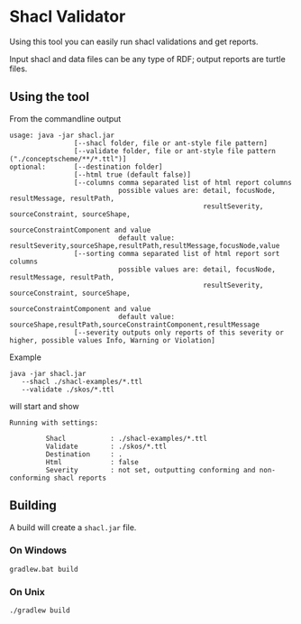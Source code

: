 # Shacl Validator

Using this tool you can easily run shacl validations and get reports.

Input shacl and data files can be any type of RDF; output reports are turtle files.

## Using the tool 

From the commandline output

```
usage: java -jar shacl.jar
                [--shacl folder, file or ant-style file pattern] 
                [--validate folder, file or ant-style file pattern ("./conceptscheme/**/*.ttl")] 
optional:       [--destination folder] 
                [--html true (default false)] 
                [--columns comma separated list of html report columns 
                           possible values are: detail, focusNode, resultMessage, resultPath, 
                                                resultSeverity, sourceConstraint, sourceShape, 
                                                sourceConstraintComponent and value
                           default value: resultSeverity,sourceShape,resultPath,resultMessage,focusNode,value
                [--sorting comma separated list of html report sort columns
                           possible values are: detail, focusNode, resultMessage, resultPath, 
                                                resultSeverity, sourceConstraint, sourceShape, 
                                                sourceConstraintComponent and value 
                           default value: sourceShape,resultPath,sourceConstraintComponent,resultMessage 
                [--severity outputs only reports of this severity or higher, possible values Info, Warning or Violation] 
```

Example                     

```
java -jar shacl.jar 
   --shacl ./shacl-examples/*.ttl 
   --validate ./skos/*.ttl
```

will start and show

```
Running with settings: 

		 Shacl           : ./shacl-examples/*.ttl
		 Validate        : ./skos/*.ttl
		 Destination     : .
		 Html            : false
		 Severity        : not set, outputting conforming and non-conforming shacl reports		 
```
                      
## Building

A build will create a `shacl.jar` file. 

### On Windows
                      
```
gradlew.bat build
```

### On Unix

```
./gradlew build
```
